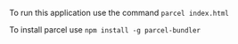 To run this application use the command `parcel index.html`

To install parcel use `npm install -g parcel-bundler`